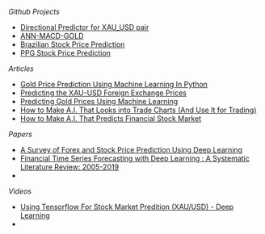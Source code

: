 *Github Projects*
- [Directional Predictor for XAU_USD pair](https://github.com/marcusfooo/Gold-Directional-Trend-Predictor)
- [ANN-MACD-GOLD](https://github.com/user-Noldo/ANN-MACD-GOLD)
- [Brazilian Stock Price Prediction](https://github.com/PedroHCouto/UDACITY-ML-Engineer-Nanodegree-Project/blob/main/README.md)
- [PPG Stock Price Prediction](https://github.com/jayellho/AWS-ML-eng-capstone)

*Articles*
- [Gold Price Prediction Using Machine Learning In Python](https://blog.quantinsti.com/gold-price-prediction-using-machine-learning-python/)
- [Predicting the XAU-USD Foreign Exchange Prices](https://bengielynmae.github.io/portfolio/6forex)
- [Predicting Gold Prices Using Machine Learning](https://towardsdatascience.com/machine-learning-to-predict-gold-price-returns-4bdb0506b132)
- [How to Make A.I. That Looks into Trade Charts (And Use It for Trading)](https://towardsdatascience.com/making-a-i-that-looks-into-trade-charts-62e7d51edcba)
- [How to Make A.I. That Predicts Financial Stock Market](https://www.linkedin.com/pulse/how-make-ai-predicts-financial-stock-market-ceyhun-derinbogaz/)

*Papers*
- [A Survey of Forex and Stock Price Prediction Using Deep Learning](https://www.mdpi.com/2571-5577/4/1/9)
- [Financial Time Series Forecasting with Deep Learning : A Systematic Literature Review: 2005-2019](https://arxiv.org/pdf/1911.13288)
- 

*Videos*
- [Using Tensorflow For Stock Market Predition (XAU/USD) - Deep Learning](https://www.youtube.com/watch?v=u_PyOnAjQ-A)
- 
